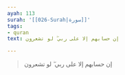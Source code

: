 ```yaml
---
ayah: 113
surah: '[[026-Surah|سورة]]'
tags:
- quran
text: إن حسابهم إلا على ربي ۖ لو تشعرون

---
```

> إن حسابهم إلا على ربي ۖ لو تشعرون
